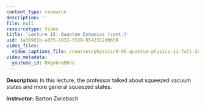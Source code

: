 ```yaml
---
content_type: resource
description: ''
file: null
resourcetype: Video
title: 'Lecture 15: Quantum Dynamics (cont.)'
uid: 1a369d1b-a8f5-1932-f539-9542312d0659
video_files:
  video_captions_file: /courses/physics/8-05-quantum-physics-ii-fall-2013/video-lectures/lecture-15-quantum-dynamics-cont./NXgobnaBN7U.vtt
video_metadata:
  youtube_id: NXgobnaBN7U
---
```


**Description:** In this lecture, the professor talked about squeezed vacuum states and more general squeezed states.

**Instructor:** Barton Zwiebach